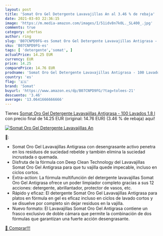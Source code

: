 ```yaml
---
layout: post
title: 'Somat Oro Gel Detergente Lavavajillas An al 3.46 % de rebaja'
date: 2021-03-03 22:36:15
image: 'https://m.media-amazon.com/images/I/51idv8n7k0L._SL400_.jpg'
comments: true
category: ofertas
author: ring
slug: 'B07CNPD9FG-es Somat Oro Gel Detergente Lavavajillas Antigrasa - 100...'
sku: 'B07CNPD9FG-es'
tags: [ 'detergente','somat', ]
actualPrice: 14.25 EUR
currency: EUR
price: 14.25
comparePrice: 14.76 EUR
prodname: 'Somat Oro Gel Detergente Lavavajillas Antigrasa - 100 Lavados  1.8 l '
country: 'es'
flag: '🇪🇸'
brand: 'Somat'
buyurl: 'https://www.amazon.es/dp/B07CNPD9FG/?tag=tolees-21'
descuento: '3.46'
average: '13.0641666666666'
---
```


Tienes [Somat Oro Gel Detergente Lavavajillas Antigrasa - 100 Lavados  1.8 l ](https://www.amazon.es/dp/B07CNPD9FG/?tag=tolees-21) con precio final de  14.25 EUR (original: 14.76 EUR) (3.46 %  de rebaja) aqui!

[![Somat Oro Gel Detergente Lavavajillas An](https://m.media-amazon.com/images/I/51idv8n7k0L._SL400_.jpg)](https://www.amazon.es/dp/B07CNPD9FG/?tag=tolees-21)

🔎:

- Somat Oro Gel Lavavajillas Antigrasa con desengrasante activo penetra en los residuos de suciedad rebelde y también elimina la suciedad incrustada o quemada.
- Disfruta de la fórmula con Deep Clean Technology del Lavavajillas Somat Oro Gel Antigrasa para que tu vajilla quede impecable, incluso en ciclos cortos.
- Extra-action: La fórmula multifunción del detergente lavavajillas Somat Oro Gel Antigrasa ofrece un poder limpiador completo gracias a sus 12 acciones: detergente, abrillantador, protector de vasos, etc.
- Rápido y eficaz: El detergente Somat Oro Gel Lavavajillas Antigrasa para platos en fórmula en gel es eficaz incluso en ciclos de lavado cortos y se disuelve por completo sin dejar residuos en la vajilla.
- Nuevo formato: El Lavavajillas Somat Oro Gel Antigrasa contiene un frasco exclusivo de doble cámara que permite la combinación de dos fórmulas que garantizan una fuerte acción desengrasante.

[🛒 Comprar!!!](https://www.amazon.es/dp/B07CNPD9FG/?tag=tolees-21)
